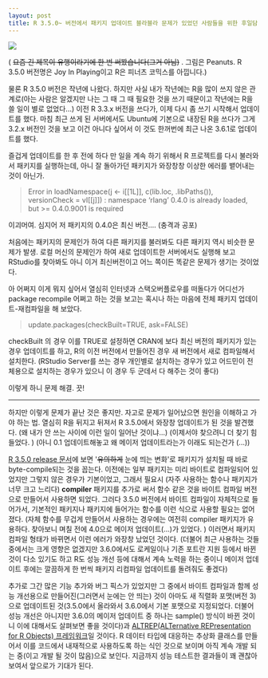 ```yaml
---
layout: post
title: R 3.5.0~ 버전에서 패키지 업데이트 블라블라 문제가 있었던 사람들을 위한 후일담
---
```


![](https://d2w9rnfcy7mm78.cloudfront.net/1994578/large_5c662f0430169c500ca01ffc42117107.png?width=550)

( ~~요즘 긴 제목이 유행이라기에 한 번 써봤습니다(그거 아님)~~ . 그림은 Peanuts. R 3.5.0 버전명은 Joy In Playing이고 R은 피너츠 코믹스를 아낍니다.)

물론 R 3.5.0 버전은 작년에 나왔다. 하지만 사실 내가 작년에는 R을 많이 쓰지 않은 관계로(아는 사람은 알겠지만 나는 그 때 그 때 필요한 것을 쓰기 때문이고 작년에는 R을 쓸 일이 별로 없었다...) 이전 R 3.3.x 버전을 쓰다가, 이제 다시 좀 쓰기 시작해서 업데이트를 했다. 마침 최근 쓰게 된 서버에서도 Ubuntu에 기본으로 내장된 R을 쓰다가 그게 3.2.x 버전인 것을 보고 이건 아니다 싶어서 이 것도 한꺼번에 최근 나온 3.6.1로 업데이트를 했다. 

즐겁게 업데이트를 한 후 전에 하다 만 일을 계속 하기 위해서 R 프로젝트를 다시 불러와서 패키지를 실행하는데, 아니 잘 돌아가던 패키지가 와장창창 이상한 에러를 뱉어내는 것이 아닌가. 

 >   Error in loadNamespace(j <- i[[1L]], c(lib.loc, .libPaths()), versionCheck = vI[[j]]) : 
 >     namespace ‘rlang’ 0.4.0 is already loaded, but >= 0.4.0.9001 is required

이괴머여. 심지어 저 패키지의 0.4.0은 최신 버전.... (충격과 공포)

처음에는 패키지의 문제인가 하여 다른 패키지를 불러봐도 다른 패키지 역시 비슷한 문제가 발생. 로컬 머신의 문제인가 하여 새로 업데이트한 서버에서도 실행해 보고 RStudio를 찾아봐도 아니 이거 최신버전이고 어느 쪽이든 똑같은 문제가 생기는 것이었다. 

아 어쩌지 이게 뭐지 싶어서 열심히 인터넷과 스택오버플로우를 떠돌다가 어디선가 package recompile 어쩌고 하는 것을 보고는 혹시나 하는 마음에 전체 패키지 업데이트-재컴파일을 해 보았다. 

>    update.packages(checkBuilt=TRUE, ask=FALSE)

checkBuilt 의 경우 이를 TRUE로 설정하면 CRAN에 보다 최신 버전의 패키지가 있는 경우 업데이트를 하고, R의 이전 버전에서 만들어진 경우 새 버전에서 새로 컴파일해서 설치한다. (RStudio Server를 쓰는 경우 개인별로 설치하는 경우가 있고 어드민이 전체용으로 설치하는 경우가 있으니 이 경우 두 군데서 다 해주는 것이 좋다)

이렇게 하니 문제 해결. 끗!

---

하지만 이렇게 문제가 끝난 것은 좋지만. 자고로 문제가 일어났으면 원인을 이해하고 가야 하는 법. 열심히 R을 뒤지고 뒤져서 R 3.5.0에서 와장창 업데이트가 된 것을 발견했다. (왜 내가 안 쓰는 사이에 이런 일이 일어난 것이냐...) (이제서야 찾으려니 더 찾기 힘들었다. ) (아니 0.1 업데이트해놓고 왜 메이저 업데이트라는가 이래도 되는건가 (...))

[R 3.5.0 release 문서](https://stat.ethz.ch/pipermail/r-announce/2018/000628.html)에 보면 '~~유의하게~~ 눈에 띄는 변화'로 패키지가 설치될 때 바로 byte-compile되는 것을 꼽는다. 이전에는 일부 패키지는 미리 바이트로 컴파일되어 있었지만 그렇지 않은 경우가 기본이었고, 그래서 필요시 (자주 사용하는 함수나 패키지가 너무 크고 느리다) **compiler** 패키지를 추가로 써서 함수 같은 것을 바이트 컴파일 버전으로 만들어서 사용하면 되었다. 그러다 3.5.0 버전에서 바이트 컴파일이 자체적으로 들어가서, 기본적인 패키지나 패키지에 들어가는 함수를 이런 식으로 사용할 필요는 없어졌다. (자체 함수를 무겁게 만들어서 사용하는 경우에는 여전히 compiler 패키지가 유용하다. 찾아보니 며칠 전에 4.0으로 메이저 업데이트(...)가 있었다. ) 이러면서 패키지 컴파일 형태가 바뀌면서 이런 에러가 와장창 났었던 것이다. (더불어 최근 사용하는 것들 중에서는 크게 영향은 없겠지만 3.6.0에서도 로케일이나 기존 포트란 지원 등에서 바뀐 것이 다소 있기도 하고 R도 성능 개선 등에 대해서 계속 노력을 하는 중이니 메이저 업데이트 후에는 깔끔하게 한 번씩 패키지 리컴파일 업데이트를 돌려줘도 좋겠다)

추가로 그간 많은 기능 추가와 버그 픽스가 있었지만 그 중에서 바이트 컴파일과 함께 성능 개선용으로 만들어진(그러면서 눈에는 안 띄는) 것이 아마도 새 직렬화 포맷(버전 3)으로 업데이트된 것(3.5.0에서 올라와서 3.6.0에서 기본 포맷으로 지정되었다. 더불어 성능 개선은 아니지만 3.6.0의 메이저 업데이트 중 하나는 sample() 방식이 바뀐 것이니 이에 대해서도 살펴보면 좋을 것이다)과 [ALTREP(ALTernative REPresentation for R Objects) 프레임워크](https://svn.r-project.org/R/branches/ALTREP/ALTREP.html)일 것이다. R 데이터 타입에 대응하는 추상화 클래스를 만들어서 이를 코드에서 내재적으로 사용하도록 하는 식인 것으로 보이며 아직 계속 개발 되는 중(이고 개발 될 것이 많음)으로 보인다. 지금까지 성능 테스트한 결과들이 꽤 괜찮아 보여서 앞으로가 기대가 된다.

